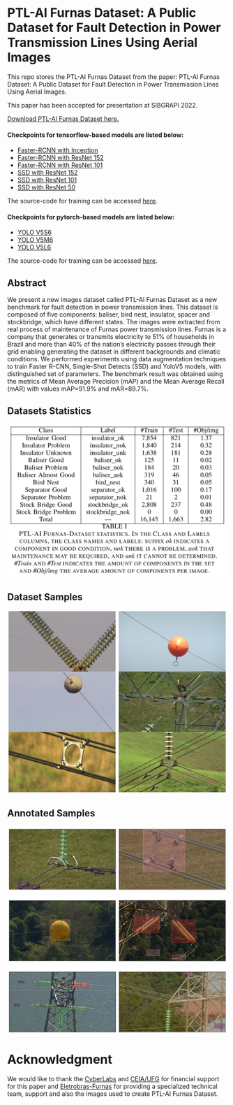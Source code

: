 # PTL-AI Furnas Dataset: A Public Dataset for Fault Detection in Power Transmission Lines Using Aerial Images

This repo stores the PTL-AI Furnas Dataset from the paper: PTL-AI Furnas Dataset: A Public Dataset for Fault Detection in Power Transmission Lines Using Aerial Images.


This paper has been accepted for presentation at SIBGRAPI 2022.

[Download PTL-AI Furnas Dataset here.](https://drive.google.com/file/d/1JfVxRV6C0vwLTBhW-C97fwj4gawraGHe/view?usp=sharing)

#### Checkpoints for tensorflow-based models are listed below:

- [Faster-RCNN with Inception](https://drive.google.com/file/d/1IicN0pIV33-3Z-17knrir9ldZx3kfV8-/view?usp=sharing)
- [Faster-RCNN with ResNet 152](https://drive.google.com/file/d/1AsPiiq5IIVXzWJ3QewD7BTQ29plB83j0/view?usp=sharing)
- [Faster-RCNN with ResNet 101](https://drive.google.com/file/d/1Pj5FaCFW4qt7BZreSZiish92kYAEn98H/view?usp=sharing)
- [SSD with ResNet 152](https://drive.google.com/file/d/15qwPU259B9cQC1otfFtOpG7Yyg8jreTL/view?usp=sharing)
- [SSD with ResNet 101](https://drive.google.com/file/d/1Fl6TWfrdN_ZfCTNUqZiqYCfG4hCuZHGH/view?usp=sharing)
- [SSD with ResNet 50](https://drive.google.com/file/d/1XCA-86Ve0lBaxsHvpe1jxFxkWCwUnlAf/view?usp=sharing)

The source-code for training can be accessed [here](https://github.com/freds0/fault_detection_power_transmission_lines).

#### Checkpoints for pytorch-based models are listed below:

- [YOLO V5S6](https://drive.google.com/file/d/1xyo-fT2hfDpVG1YYgX7RUNMhpf07ncI3/view?usp=sharing)
- [YOLO V5M6](https://drive.google.com/file/d/1PA2QPgY8BKugsuAuLfEEPMpXbMWDA-vW/view?usp=sharing)
- [YOLO V5L6](https://drive.google.com/file/d/1fGNbIyHX0HVrbIrHLBxoO0ft55bZTmcr/view?usp=sharing)

The source-code for training can be accessed [here](https://github.com/freds0/yolov5).


## Abstract
We present a new images dataset called PTL-AI Furnas Dataset as a new benchmark for fault detection in power
transmission lines. This dataset is composed of five components: baliser, bird nest, insulator, spacer and stockbridge, which have
different states. The images were extracted from real process of maintenance of Furnas power transmission lines. Furnas is
a company that generates or transmits electricity to 51% of households in Brazil and more than 40% of the nation’s electricity passes through their grid enabling generating the dataset in different backgrounds and climatic conditions. We performed experiments using data augmentation techniques to train Faster R-CNN, Single-Shot Detects (SSD) and YoloV5 models, with distinguished set of parameters. The benchmark result was obtained using the metrics of Mean Average Precision (mAP)
and the Mean Average Recall (mAR) with values mAP=91.9% and mAR=89.7%.

## Datasets Statistics

![statistics](imgs/statistics.png) 

## Dataset Samples

![samples](imgs/samples.png)

## Annotated Samples

![annotated_samples](imgs/annotated_samples.png)


# Acknowledgment
	
We would like to thank the [CyberLabs](https://cyberlabs.ai/) and [CEIA/UFG](https://inf.ufg.br/p/39527-centro-de-excelencia-em-inteligencia-artificial-ceia) for financial support for this paper and [Eletrobras-Furnas](https://www.furnas.com.br/) for providing a specialized technical team, support and also the images used to create PTL-AI Furnas Dataset.
